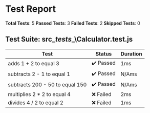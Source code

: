 # Test Report
**Total Tests**: 5
**Passed Tests**: 3
**Failed Tests**: 2
**Skipped Tests**: 0

## Test Suite: src\__tests__\Calculator.test.js
| Test | Status | Duration |
|------|--------|----------|
| adds 1 + 2 to equal 3 | ✔️ Passed | 1ms |
| subtracts 2 - 1 to equal 1 | ✔️ Passed | N/Ams |
| subtracts 200 - 50 to equal 150 | ✔️ Passed | N/Ams |
| multiplies 2 * 2 to equal 4 | ❌ Failed | 2ms |
| divides 4 / 2 to equal 2 | ❌ Failed | 1ms |

